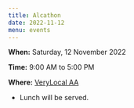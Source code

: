 ```yaml
---
title: Alcathon
date: 2022-11-12
menu: events
---
```


**When:** Saturday, 12 November 2022
<!--more-->

**Time:** 9:00 AM to 5:00 PM

**Where:** [VeryLocal AA](/meetings/verylocal/)

- Lunch will be served.
